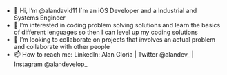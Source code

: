 - 👋 Hi, I’m @alandavid11 I´m an iOS Developer and a Industrial and Systems Engineer
- 👀 I’m interested in coding problem solving solutions and learn the basics of different lenguages so then I can level up my coding solutions
- 💞️ I’m looking to collaborate on projects that involves an actual problem and collaborate with other people
- 📫 How to reach me: LinkedIn: Alan Gloria | Twitter @alandev_ | Instagram @alandevelop_

<!---
alandavid11/alandavid11 is a ✨ special ✨ repository because its `README.md` (this file) appears on your GitHub profile.
You can click the Preview link to take a look at your changes.
--->
